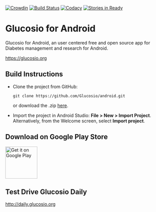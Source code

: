 [![Crowdin](https://d322cqt584bo4o.cloudfront.net/glucosio/localized.png)](https://crowdin.com/project/glucosio)
[![Build Status](https://travis-ci.org/Glucosio/glucosio-android.svg)](https://travis-ci.org/Glucosio/glucosio-android)
[![Codacy](https://img.shields.io/codacy/e27821fb6289410b8f58338c7e0bc686.svg)]()
[![Stories in Ready](https://badge.waffle.io/Glucosio/android.svg?label=ready&title=Ready)](http://waffle.io/Glucosio/android)
# Glucosio for Android
Glucosio for Android, an user centered free and open source app for Diabetes management and research for Android.

 https://glucosio.org
 
## Build Instructions
 
- Clone the project from GitHub: 
   ```
   git clone https://github.com/Glucosio/android.git
   ```
   or download the .zip [here](https://github.com/Glucosio/android/archive/master.zip).

- Import the project in Android Studio: **File > New > Import Project**.
  Alternatively, from the Welcome screen, select **Import project**.

## Download on Google Play Store
<a href="https://play.google.com/store/apps/details?id=org.glucosio.android&utm_source=global_co&utm_medium=prtnr&utm_content=Mar2515&utm_campaign=PartBadge&pcampaignid=MKT-AC-global-none-all-co-pr-py-PartBadges-Oct1515-1"><img alt="Get it on Google Play" height="100" src="https://play.google.com/intl/en_us/badges/images/apps/en-play-badge.png" /></a>

## Test Drive Glucosio Daily
http://daily.glucosio.org



